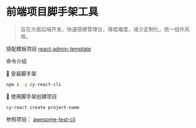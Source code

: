 # 前端项目脚手架工具

> 旨在方面后端开发，快速搭建管理台，降低难度，减少定制化，统一组件风格。

搭配模板项目 [react-admin-template](https://github.com/jibenziliao/react-admin-template)

命令介绍

🍎 安装脚手架
```bash
npm i -g cy-react-cli
```

🍏 使用脚手架创建项目

```bash
cy-react create project-name
```

参照项目： [awesome-test-cli](https://github.com/Walker-Leee/awesome-test-cli)